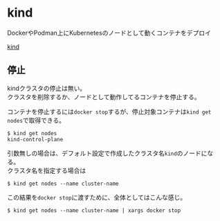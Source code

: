 # kind

DockerやPodman上にKubernetesのノードとして動くコンテナをデプロイ

[kind](https://kind.sigs.k8s.io/)

## 停止

kindクラスタの停止は無い。  
クラスタを削除するか、ノードとして動作してるコンテナを停止する。

コンテナを停止するには`docker stop`するが、停止対象コンテナは`kind get nodes`で取得できる。

```console
$ kind get nodes
kind-control-plane
```

引数無しの場合は、デフォルト設定で作成したクラスタ名`kind`のノードになる。  
クラスタ名を指定する場合は

```console
$ kind get nodes --name cluster-name
```

この結果を`docker stop`に渡すために、全体としてはこんな感じ。

```console
$ kind get nodes --name cluster-name | xargs docker stop
```
